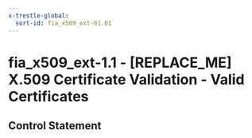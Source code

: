 ```yaml
---
x-trestle-global:
  sort-id: fia_x509_ext-01.01
---
```


# fia_x509_ext-1.1 - \[REPLACE_ME\] X.509 Certificate Validation - Valid Certificates

## Control Statement
